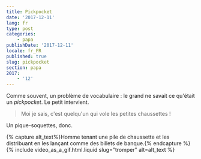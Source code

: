 ```yaml
---
title: Pickpocket
date: '2017-12-11'
lang: fr
type: post
categories:
    - papa
publishDate: '2017-12-11'
locale: fr_FR
published: true
slug: pickpocket
section: papa
2017:
    - '12'
---
```


Comme souvent, un problème de vocabulaire : le grand ne savait ce qu'était un _pickpocket_. Le petit intervient.

> Moi je sais, c'est quelqu'un qui vole les petites chaussettes !

Un pique-soquettes, donc.

{% capture alt_text%}Homme tenant une pile de chaussette et les distribuant en les lançant comme des billets de banque.{% endcapture %}
{% include video_as_a_gif.html.liquid
    slug="tromper"
    alt=alt_text
%}